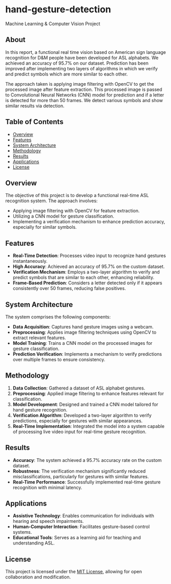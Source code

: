 # hand-gesture-detection
Machine Learning &amp; Computer Vision Project

## About
In this report, a functional real time vision based on American sign language recognition for D&M people have been developed for ASL alphabets. We achieved an accuracy of 95.7% on our dataset. 
Prediction has been improved after implementing two layers of algorithms in which we verify and predict symbols which are more similar to each other.

The approach taken is applying image filtering with OpenCV to get the processed image after feature extraction. This processed image is passed to Convolutional Neural Networks (CNN) model for prediction and if a letter is detected for more than 50 frames. We detect various symbols and show similar results via detection. 

## Table of Contents

- [Overview](#overview)
- [Features](#features)
- [System Architecture](#system-architecture)
- [Methodology](#methodology)
- [Results](#results)
- [Applications](#applications)
- [License](#license)

## Overview

The objective of this project is to develop a functional real-time ASL recognition system. The approach involves:

- Applying image filtering with OpenCV for feature extraction.
- Utilizing a CNN model for gesture classification.
- Implementing a verification mechanism to enhance prediction accuracy, especially for similar symbols.

## Features

- **Real-Time Detection**: Processes video input to recognize hand gestures instantaneously.
- **High Accuracy**: Achieved an accuracy of 95.7% on the custom dataset.
- **Verification Mechanism**: Employs a two-layer algorithm to verify and predict symbols that are similar to each other, enhancing reliability.
- **Frame-Based Prediction**: Considers a letter detected only if it appears consistently over 50 frames, reducing false positives.

## System Architecture

The system comprises the following components:

- **Data Acquisition**: Captures hand gesture images using a webcam.
- **Preprocessing**: Applies image filtering techniques using OpenCV to extract relevant features.
- **Model Training**: Trains a CNN model on the processed images for gesture classification.
- **Prediction Verification**: Implements a mechanism to verify predictions over multiple frames to ensure consistency.

## Methodology

1. **Data Collection**: Gathered a dataset of ASL alphabet gestures.
2. **Preprocessing**: Applied image filtering to enhance features relevant for classification.
3. **Model Development**: Designed and trained a CNN model tailored for hand gesture recognition.
4. **Verification Algorithm**: Developed a two-layer algorithm to verify predictions, especially for gestures with similar appearances.
5. **Real-Time Implementation**: Integrated the model into a system capable of processing live video input for real-time gesture recognition.

## Results

- **Accuracy**: The system achieved a 95.7% accuracy rate on the custom dataset.
- **Robustness**: The verification mechanism significantly reduced misclassifications, particularly for gestures with similar features.
- **Real-Time Performance**: Successfully implemented real-time gesture recognition with minimal latency.

## Applications

- **Assistive Technology**: Enables communication for individuals with hearing and speech impairments.
- **Human-Computer Interaction**: Facilitates gesture-based control systems.
- **Educational Tools**: Serves as a learning aid for teaching and understanding ASL.

## License

This project is licensed under the [MIT License](LICENSE), allowing for open collaboration and modification.
